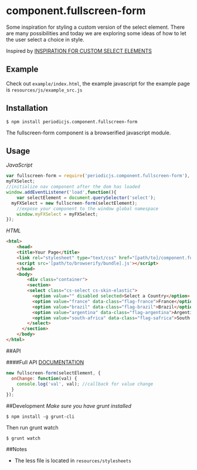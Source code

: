 # component.fullscreen-form

Some inspiration for styling a custom version of the select element. There are many possibilities and today we are exploring some ideas of how to let the user select a choice in style. 

Inspired by [INSPIRATION FOR CUSTOM SELECT ELEMENTS](http://tympanus.net/codrops/2014/07/10/inspiration-for-custom-select-elements/)

## Example

Check out `example/index.html`, the example javascript for the example page is `resources/js/example_src.js`

## Installation

```
$ npm install periodicjs.component.fullscreen-form
```

The fullscreen-form component is a browserified javascript module.

## Usage

*JavaScript*
```javascript
var fullscreen-form = require('periodicjs.component.fullscreen-form'),
myFXSelect;
//initialize nav component after the dom has loaded
window.addEventListener('load',function(){
	var selectElement = document.querySelector('select');
  myFXSelect = new fullscreen-form(selectElement);
	//expose your component to the window global namespace
	window.myFXSelect = myFXSelect;
});
```

*HTML*
```html
<html>
	<head>
  	<title>Your Page</title>
  	<link rel="stylesheet" type="text/css" href="[path/to]/component.fullscreen-form.css">
  	<script src='[path/to/browserify/bundle].js'></script>
	</head>
	<body>
		<div class="container">
    	<section>
        <select class="cs-select cs-skin-elastic">
          <option value="" disabled selected>Select a Country</option>
          <option value="france" data-class="flag-france">France</option>
          <option value="brazil" data-class="flag-brazil">Brazil</option>
          <option value="argentina" data-class="flag-argentina">Argentina</option>
          <option value="south-africa" data-class="flag-safrica">South Africa</option>
        </select>
      </section>
	</body>
</html>
```

##API

####Full API [DOCUMENTATION](https://github.com/typesettin/component.fullscreen-form/blob/master/doc/api.md)

```javascript
new fullscreen-form(selectElement, {
  onChange: function(val) {
    console.log('val', val); //callback for value change
  }
});
```
##Development
*Make sure you have grunt installed*
```
$ npm install -g grunt-cli
```

Then run grunt watch
```
$ grunt watch
```

##Notes
* The less file is located in `resources/stylesheets`